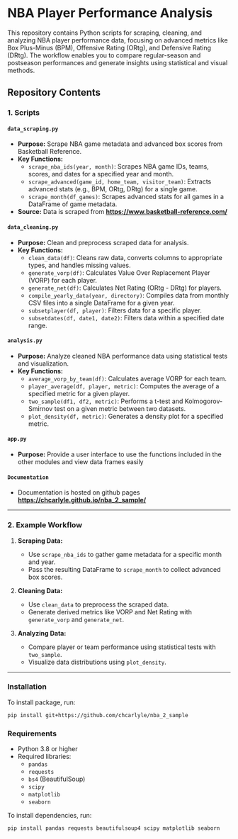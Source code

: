 # NBA Player Performance Analysis

This repository contains Python scripts for scraping, cleaning, and analyzing NBA player performance data, focusing on advanced metrics like Box Plus-Minus (BPM), Offensive Rating (ORtg), and Defensive Rating (DRtg). The workflow enables you to compare regular-season and postseason performances and generate insights using statistical and visual methods.

## Repository Contents

### 1. Scripts

#### `data_scraping.py`
- **Purpose:** Scrape NBA game metadata and advanced box scores from Basketball Reference.
- **Key Functions:**
  - `scrape_nba_ids(year, month)`: Scrapes NBA game IDs, teams, scores, and dates for a specified year and month.
  - `scrape_advanced(game_id, home_team, visitor_team)`: Extracts advanced stats (e.g., BPM, ORtg, DRtg) for a single game.
  - `scrape_month(df_games)`: Scrapes advanced stats for all games in a DataFrame of game metadata.
- **Source:** Data is scraped from **https://www.basketball-reference.com/**

#### `data_cleaning.py`
- **Purpose:** Clean and preprocess scraped data for analysis.
- **Key Functions:**
  - `clean_data(df)`: Cleans raw data, converts columns to appropriate types, and handles missing values.
  - `generate_vorp(df)`: Calculates Value Over Replacement Player (VORP) for each player.
  - `generate_net(df)`: Calculates Net Rating (ORtg - DRtg) for players.
  - `compile_yearly_data(year, directory)`: Compiles data from monthly CSV files into a single DataFrame for a given year.
  - `subsetplayer(df, player)`: Filters data for a specific player.
  - `subsetdates(df, date1, date2)`: Filters data within a specified date range.

#### `analysis.py`
- **Purpose:** Analyze cleaned NBA performance data using statistical tests and visualization.
- **Key Functions:**
  - `average_vorp_by_team(df)`: Calculates average VORP for each team.
  - `player_average(df, player, metric)`: Computes the average of a specified metric for a given player.
  - `two_sample(df1, df2, metric)`: Performs a t-test and Kolmogorov-Smirnov test on a given metric between two datasets.
  - `plot_density(df, metric)`: Generates a density plot for a specified metric.

#### `app.py`
- **Purpose:** Provide a user interface to use the functions included in the other modules and view data frames easily

#### `Documentation`
- Documentation is hosted on github pages **https://chcarlyle.github.io/nba_2_sample/**
---

### 2. Example Workflow

1. **Scraping Data:**
   - Use `scrape_nba_ids` to gather game metadata for a specific month and year.
   - Pass the resulting DataFrame to `scrape_month` to collect advanced box scores.

2. **Cleaning Data:**
   - Use `clean_data` to preprocess the scraped data.
   - Generate derived metrics like VORP and Net Rating with `generate_vorp` and `generate_net`.

3. **Analyzing Data:**
   - Compare player or team performance using statistical tests with `two_sample`.
   - Visualize data distributions using `plot_density`.

---
### Installation

To install package, run:

```bash
pip install git+https://github.com/chcarlyle/nba_2_sample
```

### Requirements

- Python 3.8 or higher
- Required libraries:
  - `pandas`
  - `requests`
  - `bs4` (BeautifulSoup)
  - `scipy`
  - `matplotlib`
  - `seaborn`

To install dependencies, run:

```bash
pip install pandas requests beautifulsoup4 scipy matplotlib seaborn
